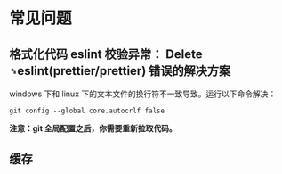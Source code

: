 # 常见问题

## 格式化代码 eslint 校验异常： Delete `␍`eslint(prettier/prettier) 错误的解决方案

windows 下和 linux 下的文本文件的换行符不一致导致。运行以下命令解决：

```shell
git config --global core.autocrlf false
```

**注意：git 全局配置之后，你需要重新拉取代码。**

## 缓存
